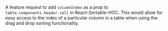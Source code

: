 A feature request to add `columnIndex` as a prop to `table.components.header.cell` in React-Sortable-HOC. This would allow for easy access to the index of a particular column in a table when using the drag and drop sorting functionality.
